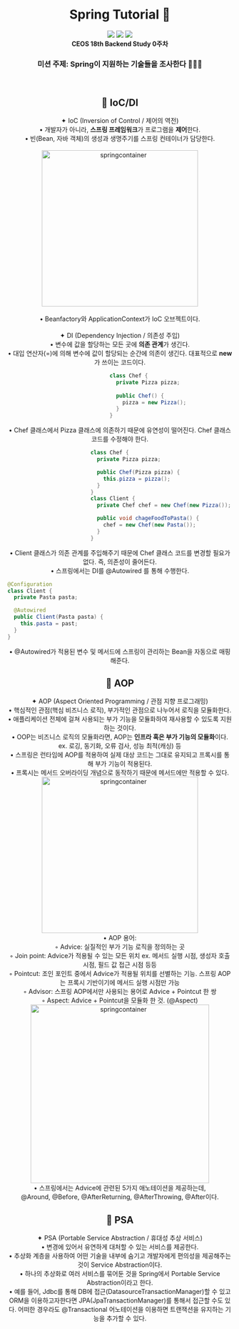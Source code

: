 <h1 align="center">
      Spring Tutorial 🌱
    <br/>
</h1>

<p align="center">
    <img src="https://img.shields.io/badge/spring-6DB33F?style=for-the-badge&logo=springboot&logoColor=white"/>
    <img src="https://img.shields.io/badge/springboot-6DB33F?style=for-the-badge&logo=springboot&logoColor=white"/>
    <img src="https://img.shields.io/badge/springsecurity-6DB33F?style=for-the-badge&logo=springsecurity&logoColor=white"/><br/>
    <b>CEOS 18th Backend Study 0주차</b><br>
</p>

<h3 align="center">
미션 주제: Spring이 지원하는 기술들을 조사한다 👩🏻‍💻
</h3>
<br>

<h2 align="center">
🌼 IoC/DI <br>
</h2>
<p align="center">
✦ IoC (Inversion of Control / 제어의 역전)<br>
• 개발자가 아니라, <b>스프링 프레임워크</b>가 프로그램을 <b>제어</b>한다.<br>
• 빈(Bean, 자바 객체)의 생성과 생명주기를 스프링 컨테이너가 담당한다.<br><br>
<img width="350" alt="springcontainer" src="https://github.com/jongmee/spring-tutorial-18th/assets/101439796/6a0aec96-e82b-4af9-a9f3-e761ee551f69"><br><br>
• Beanfactory와 ApplicationContext가 IoC 오브젝트이다.<br><br>
✦ DI (Dependency Injection / 의존성 주입)<br>
• 변수에 값을 할당하는 모든 곳에 <b>의존 관계</b>가 생긴다.<br>
• 대입 연산자(=)에 의해 변수에 값이 할당되는 순간에 의존이 생긴다. 대표적으로 <b>new</b>가 쓰이는 코드이다. <br>
</p>

```java
                                class Chef {
                                  private Pizza pizza;
                                
                                  public Chef() {
                                    pizza = new Pizza();
                                  }
                                }
```
<p align="center">
• Chef 클래스에서 Pizza 클래스에 의존하기 때문에 유연성이 떨어진다. Chef 클래스 코드를 수정해야 한다.
</p>

```java
                          class Chef {
                            private Pizza pizza;

                            public Chef(Pizza pizza) {
                              this.pizza = pizza();
                            }
                          }
                          class Client { 
                            private Chef chef = new Chef(new Pizza());

                            public void chageFoodToPasta() {
                              chef = new Chef(new Pasta());
                            }
                          }
```
<p align="center">
• Client 클래스가 의존 관계를 주입해주기 때문에 Chef 클래스 코드를 변경할 필요가 없다. 즉, 의존성이 줄어든다.<br>
• 스프링에서는 DI를 @Autowired 를 통해 수행한다. <br></p>

```java
@Configuration
class Client {
  private Pasta pasta;

  @Autowired
  public Client(Pasta pasta) {
    this.pasta = past;
  }
}
```
<p align="center">
• @Autowired가 적용된 변수 및 메서드에 스프링이 관리하는 Bean을 자동으로 매핑해준다.<br>
</p>
<h2 align="center">
🌼 AOP
</h2>
<p align="center">
✦ AOP (Aspect Oriented Programming / 관점 지향 프로그래밍)<br>
• 핵심적인 관점(핵심 비즈니스 로직), 부가적인 관점으로 나누어서 로직을 모듈화한다.<br>
• 애플리케이션 전체에 걸쳐 사용되는 부가 기능을 모듈화하여 재사용할 수 있도록 지원하는 것이다.<br>
• OOP는 비즈니스 로직의 모듈화라면, AOP는 <b>인프라 혹은 부가 기능의 모듈화</b>이다. <br>ex. 로깅, 동기화, 오류 검사, 성능 최적(캐싱) 등<br>
• 스프링은 런타임에 AOP를 적용하여 실제 대상 코드는 그대로 유지되고 프록시를 통해 부가 기능이 적용된다.<br>
• 프록시는 메서드 오버라이딩 개념으로 동작하기 때문에 메서드에만 적용할 수 있다. <br>
<img width="350" alt="springcontainer" src="https://github.com/jongmee/spring-tutorial-18th/assets/101439796/7acd4d3d-3c66-4c6c-9266-d53e17f70361"><br>
• AOP 용어:<br>
◦ Advice: 실질적인 부가 기능 로직을 정의하는 곳<br>
◦ Join point: Advice가 적용될 수 있는 모든 위치 ex. 메서드 실행 시점, 생성자 호출 시점, 필드 값 접근 시점 등등<br>
◦ Pointcut: 조인 포인트 중에서 Advice가 적용될 위치를 선별하는 기능. 스프링 AOP는 프록시 기반이기에 메서드 실행 시점만 가능<br>
◦ Advisor: 스프링 AOP에서만 사용되는 용어로 Advice + Pointcut 한 쌍<br>
◦ Aspect: Advice + Pointcut을 모듈화 한 것. (@Aspect) <br>
<img width="400" alt="springcontainer" src="https://github.com/jongmee/spring-tutorial-18th/assets/101439796/ac63c82b-8fdb-455f-b250-e167866901e5"><br>
• 스프링에서는 Advice에 관련된 5가지 애노테이션을 제공하는데,<br> @Around, @Before, @AfterReturning, @AfterThrowing, @After이다.<br>
</p>
<h2 align="center">
🌼 PSA
</h2>
<p align="center">
✦ PSA (Portable Service Abstraction / 휴대성 추상 서비스)<br>
• 변경에 있어서 유연하게 대처할 수 있는 서비스를 제공한다.<br>
• 추상화 계층을 사용하여 어떤 기술을 내부에 숨기고 개발자에게 편의성을 제공해주는 것이 Service Abstraction이다.<br>
• 하나의 추상화로 여러 서비스를 묶어둔 것을 Spring에서 Portable Service Abstraction이라고 한다. <br>
• 예를 들어, Jdbc를 통해 DB에 접근(DatasourceTransactionManager)할 수 있고 ORM을 이용하고자한다면 JPA(JpaTransactionManager)를 통해서 접근할 수도 있다. 어떠한 경우라도 @Transactional 어노테이션을 이용하면 트랜잭션을 유지하는 기능을 추가할 수 있다.<br>
</p>